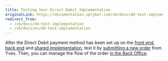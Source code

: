 ```yaml
---
title: Testing Your Direct Debit Implementation
originalLink: https://documentation.spryker.com/v6/docs/dd-test-implementation
redirect_from:
  - /v6/docs/dd-test-implementation
  - /v6/docs/en/dd-test-implementation
---
```


After the Direct Debit payment method has been set up on the [front end](/docs/scos/dev/developer-guides/202001.0/development-guide/back-end/data-manipulation/payment-methods/direct-debit-example-implementation/dd-fe-implement), [back end](/docs/scos/dev/developer-guides/202001.0/development-guide/back-end/data-manipulation/payment-methods/direct-debit-example-implementation/dd-be-implement) and [shared implementation](/docs/scos/dev/developer-guides/202001.0/development-guide/back-end/data-manipulation/payment-methods/direct-debit-example-implementation/dd-shared-imple), test it by [submitting a new order](/docs/scos/dev/user-guides/202001.0/shop-user-guide/shop-guide-checkout/checkout-shop-g) from Yves. Then, you can manage the flow of the order [in the Back Office](/docs/scos/dev/user-guides/202001.0/back-office-user-guide/sales/orders/managing-orders).
